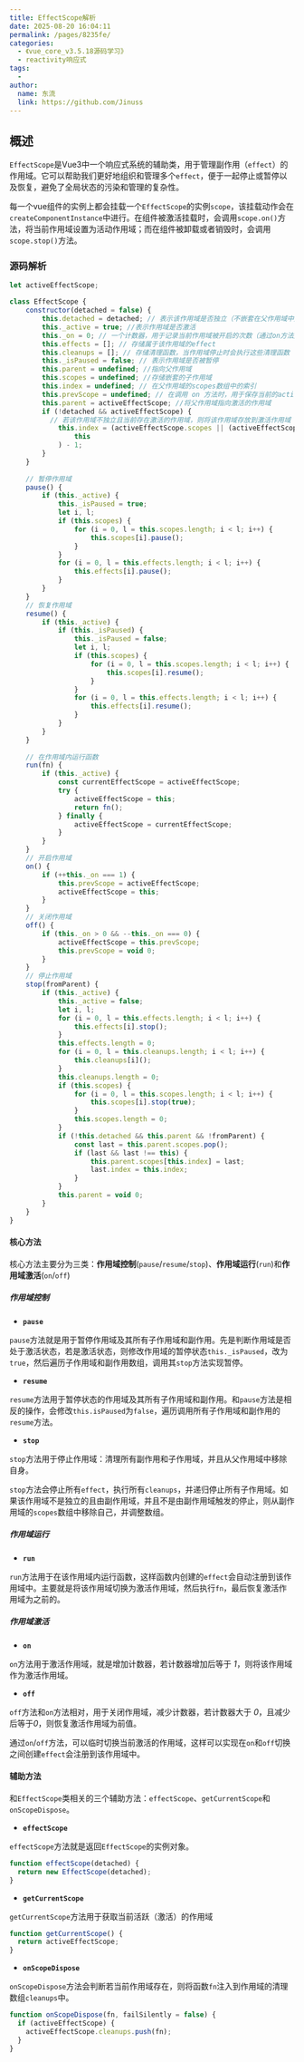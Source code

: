 ```yaml
---
title: EffectScope解析
date: 2025-08-20 16:04:11
permalink: /pages/8235fe/
categories:
  - 《vue_core_v3.5.18源码学习》
  - reactivity响应式
tags:
  - 
author: 
  name: 东流
  link: https://github.com/Jinuss
---
```


## 概述

`EffectScope`是Vue3中一个响应式系统的辅助类，用于管理副作用（`effect`）的作用域。它可以帮助我们更好地组织和管理多个`effect`，便于一起停止或暂停以及恢复，避免了全局状态的污染和管理的复杂性。

每一个vue组件的实例上都会挂载一个`EffectScope`的实例`scope`，该挂载动作会在`createComponentInstance`中进行。在组件被激活挂载时，会调用`scope.on()`方法，将当前作用域设置为活动作用域；而在组件被卸载或者销毁时，会调用`scope.stop()`方法。

### 源码解析

```js
let activeEffectScope;

class EffectScope {
    constructor(detached = false) {
        this.detached = detached; // 表示该作用域是否独立（不嵌套在父作用域中）
        this._active = true; //表示作用域是否激活
        this._on = 0; // 一个计数器，用于记录当前作用域被开启的次数（通过on方法）
        this.effects = []; // 存储属于该作用域的effect
        this.cleanups = []; // 存储清理函数，当作用域停止时会执行这些清理函数
        this._isPaused = false; // 表示作用域是否被暂停
        this.parent = undefined; //指向父作用域
        this.scopes = undefined; //存储嵌套的子作用域
        this.index = undefined; // 在父作用域的scopes数组中的索引
        this.prevScope = undefined; // 在调用 on 方法时，用于保存当前的activeEffectScope，以便在off时恢复，上一个作用域（用于作用域链）
        this.parent = activeEffectScope; //将父作用域指向激活的作用域
        if (!detached && activeEffectScope) {
          // 若该作用域不独立且当前存在激活的作用域，则将该作用域存放到激活作用域（父作用域）的子作用域的末尾，并设置该作用域的索引
            this.index = (activeEffectScope.scopes || (activeEffectScope.scopes = [])).push(
                this
            ) - 1;
        }
    }
    
    // 暂停作用域
    pause() {
        if (this._active) {
            this._isPaused = true;
            let i, l;
            if (this.scopes) {
                for (i = 0, l = this.scopes.length; i < l; i++) {
                    this.scopes[i].pause();
                }
            }
            for (i = 0, l = this.effects.length; i < l; i++) {
                this.effects[i].pause();
            }
        }
    }
    // 恢复作用域
    resume() {
        if (this._active) {
            if (this._isPaused) {
                this._isPaused = false;
                let i, l;
                if (this.scopes) {
                    for (i = 0, l = this.scopes.length; i < l; i++) {
                        this.scopes[i].resume();
                    }
                }
                for (i = 0, l = this.effects.length; i < l; i++) {
                    this.effects[i].resume();
                }
            }
        }
    }
    
    // 在作用域内运行函数
    run(fn) {
        if (this._active) {
            const currentEffectScope = activeEffectScope;
            try {
                activeEffectScope = this;
                return fn();
            } finally {
                activeEffectScope = currentEffectScope;
            }
        }
    }
    // 开启作用域
    on() {
        if (++this._on === 1) {
            this.prevScope = activeEffectScope;
            activeEffectScope = this;
        }
    }
    // 关闭作用域
    off() {
        if (this._on > 0 && --this._on === 0) {
            activeEffectScope = this.prevScope;
            this.prevScope = void 0;
        }
    }
    // 停止作用域
    stop(fromParent) {
        if (this._active) {
            this._active = false;
            let i, l;
            for (i = 0, l = this.effects.length; i < l; i++) {
                this.effects[i].stop();
            }
            this.effects.length = 0;
            for (i = 0, l = this.cleanups.length; i < l; i++) {
                this.cleanups[i]();
            }
            this.cleanups.length = 0;
            if (this.scopes) {
                for (i = 0, l = this.scopes.length; i < l; i++) {
                    this.scopes[i].stop(true);
                }
                this.scopes.length = 0;
            }
            if (!this.detached && this.parent && !fromParent) {
                const last = this.parent.scopes.pop();
                if (last && last !== this) {
                    this.parent.scopes[this.index] = last;
                    last.index = this.index;
                }
            }
            this.parent = void 0;
        }
    }
}
```

#### 核心方法

核心方法主要分为三类：**作用域控制**(`pause`/`resume`/`stop`)、**作用域运行**(`run`)和**作用域激活**(`on`/`off`)

##### 作用域控制

- **`pause`**

`pause`方法就是用于暂停作用域及其所有子作用域和副作用。先是判断作用域是否处于激活状态，若是激活状态，则修改作用域的暂停状态`this._isPaused`，改为`true`，然后遍历子作用域和副作用数组，调用其`stop`方法实现暂停。


- **`resume`**

`resume`方法用于暂停状态的作用域及其所有子作用域和副作用。和`pause`方法是相反的操作，会修改`this.isPaused`为`false`，遍历调用所有子作用域和副作用的`resume`方法。


- **`stop`**


`stop`方法用于停止作用域：清理所有副作用和子作用域，并且从父作用域中移除自身。

`stop`方法会停止所有`effect`，执行所有`cleanups`，并递归停止所有子作用域。如果该作用域不是独立的且由副作用域，并且不是由副作用域触发的停止，则从副作用域的`scopes`数组中移除自己，并调整数组。


##### 作用域运行

- **`run`**

`run`方法用于在该作用域内运行函数，这样函数内创建的`effect`会自动注册到该作用域中。主要就是将该作用域切换为激活作用域，然后执行`fn`，最后恢复激活作用域为之前的。

##### 作用域激活

- **`on`**

`on`方法用于激活作用域，就是增加计数器，若计数器增加后等于 *1*，则将该作用域作为激活作用域。

- **`off`**

`off`方法和`on`方法相对，用于关闭作用域，减少计数器，若计数器大于 *0*，且减少后等于*0*，则恢复激活作用域为前值。

通过`on`/`off`方法，可以临时切换当前激活的作用域，这样可以实现在`on`和`off`切换之间创建`effect`会注册到该作用域中。

#### 辅助方法

和`EffectScope`类相关的三个辅助方法：`effectScope`、`getCurrentScope`和`onScopeDispose`。

- **`effectScope`**

`effectScope`方法就是返回`EffectScope`的实例对象。

```js
function effectScope(detached) {
  return new EffectScope(detached);
}
```

- **`getCurrentScope`**

`getCurrentScope`方法用于获取当前活跃（激活）的作用域

```js
function getCurrentScope() {
  return activeEffectScope;
}
```


- **`onScopeDispose`**

`onScopeDispose`方法会判断若当前作用域存在，则将函数`fn`注入到作用域的清理数组`cleanups`中。

```js
function onScopeDispose(fn, failSilently = false) {
  if (activeEffectScope) {
    activeEffectScope.cleanups.push(fn);
  }
}
```